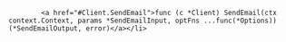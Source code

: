             <a href="#Client.SendEmail">func (c *Client) SendEmail(ctx context.Context, params *SendEmailInput, optFns ...func(*Options)) (*SendEmailOutput, error)</a></li>
